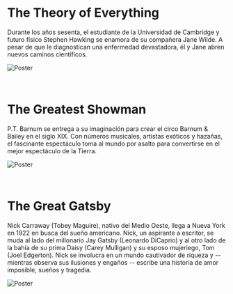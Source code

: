 # The Theory of Everything

Durante los años sesenta, el estudiante de la Universidad de Cambridge y futuro físico Stephen Hawking se enamora de su compañera Jane Wilde. A pesar de que le diagnostican una enfermedad devastadora, él y Jane abren nuevos caminos científicos.

![Poster](https://4.bp.blogspot.com/-3LHWAp2XkVc/VKITGdZVdKI/AAAAAAAAD8E/BrMXl9fBjEI/s1600/The-Theory-of-Everything-Poster-2.jpg)

<br>

# The Greatest Showman 

P.T. Barnum se entrega a su imaginación para crear el circo Barnum & Bailey en el siglo XIX. Con números musicales, artistas exóticos y hazañas, el fascinante espectáculo toma al mundo por asalto para convertirse en el mejor espectáculo de la Tierra.

![Poster](https://images-na.ssl-images-amazon.com/images/I/71YFVfJIr6L.jpg)

<br>

# The Great Gatsby

Nick Carraway (Tobey Maguire), nativo del Medio Oeste, llega a Nueva York en 1922 en busca del sueño americano. Nick, un aspirante a escritor, se muda al lado del millonario Jay Gatsby (Leonardo DiCaprio) y al otro lado de la bahía de su prima Daisy (Carey Mulligan) y su esposo mujeriego, Tom (Joel Edgerton). Nick se involucra en un mundo cautivador de riqueza y -- mientras observa sus ilusiones y engaños -- escribe una historia de amor imposible, sueños y tragedia.

![Poster](https://pics.filmaffinity.com/El_gran_Gatsby-737648170-large.jpg)
